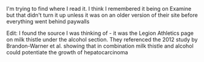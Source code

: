 I'm trying to find where I read it. I think I remembered it being on Examine but that didn't turn it up unless it was on an older version of their site before everything went behind paywalls

Edit: I found the source I was thinking of - it was the Legion Athletics page on milk thistle under the alcohol section. They referenced the 2012 study by Brandon-Warner et al. showing that in combination milk thistle and alcohol could potentiate the growth of hepatocarcinoma